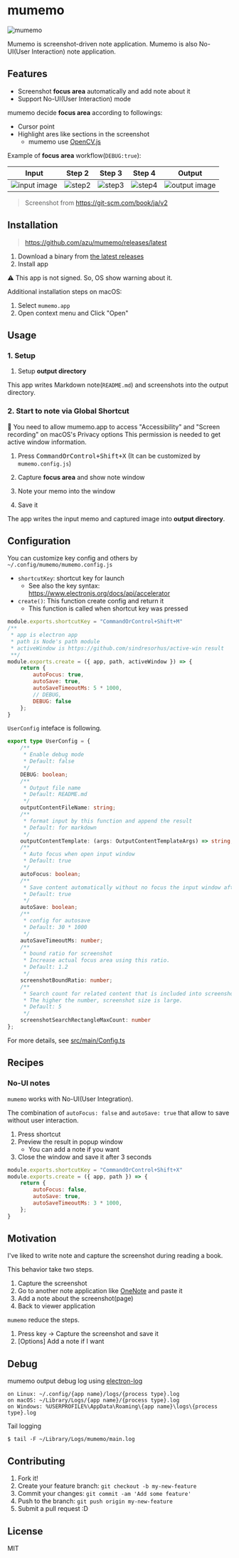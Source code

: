 # mumemo

![mumemo](docs/resources/mumemo.jpg)

Mumemo is screenshot-driven note application.
Mumemo is also No-UI(User Interaction) note application.

## Features

- Screenshot **focus area** automatically and add note about it
- Support No-UI(User Interaction) mode

mumemo decide **focus area** according to followings:

- Cursor point
- Highlight ares like sections in the screenshot
    - mumemo use [OpenCV.js](https://docs.opencv.org/3.4/d5/d10/tutorial_js_root.html) 

Example of **focus area** workflow(`DEBUG:true`):

| Input  |  Step 2    |  Step 3  |  Step 4    | Output |
| ---- | ---- | ---- | ---- | ---- |
| ![input image](docs/resources/_debug-step1.png) | ![step2](docs/resources/_debug-step2.png)     | ![step3](docs/resources/_debug-step3.png)     | ![step4](docs/resources/_debug-step4.png)     | ![output image](docs/resources/_debug-step5.png) | 

> Screenshot from <https://git-scm.com/book/ja/v2>

## Installation

> https://github.com/azu/mumemo/releases/latest

1. Download a binary from [the latest releases](https://github.com/azu/mumemo/releases/latest)
2. Install app

:warning: This app is not signed. So, OS show warning about it.

Additional installation steps on macOS:

1. Select `mumemo.app`
2. Open context menu and Click "Open"

## Usage

### 1. Setup 

1. Setup **output directory**

This app writes Markdown note(`README.md`) and screenshots into the output directory.

### 2. Start to note via Global Shortcut

:memo: You need to allow mumemo.app to access "Accessibility" and "Screen recording" on macOS's Privacy options
This permission is needed to get active window information.

1. Press <kbd>CommandOrControl+Shift+X</kbd> (It can be customized by `mumemo.config.js`)
2. Capture **focus area** and show note window​

3. Note your memo into the window
4. Save it

The app writes the input memo and captured image into **output directory**.

## Configuration

You can customize key config and others by `~/.config/mumemo/mumemo.config.js`

- `shortcutKey`: shortcut key for launch
    - See also the key syntax: <https://www.electronjs.org/docs/api/accelerator>
- `create()`: This function create config and return it 
    - This function is called when shortcut key was pressed

```js
module.exports.shortcutKey = "CommandOrControl+Shift+M"
/**
 * app is electron app
 * path is Node's path module
 * activeWindow is https://github.com/sindresorhus/active-win result
 **/
module.exports.create = ({ app, path, activeWindow }) => {
    return {
        autoFocus: true,
        autoSave: true,
        autoSaveTimeoutMs: 5 * 1000,
        // DEBUG,
        DEBUG: false
    };
}
```

`UserConfig` inteface is following.

```ts
export type UserConfig = {
    /**
     * Enable debug mode
     * Default: false
     */
    DEBUG: boolean;
    /**
     * Output file name
     * Default: README.md
     */
    outputContentFileName: string;
    /**
     * format input by this function and append the result
     * Default: for markdown
     */
    outputContentTemplate: (args: OutputContentTemplateArgs) => string;
    /**
     * Auto focus when open input window
     * Default: true
     */
    autoFocus: boolean;
    /**
     * Save content automatically without no focus the input window after autoSaveTimeoutMs
     * Default: true
     */
    autoSave: boolean;
    /**
     * config for autosave
     * Default: 30 * 1000
     */
    autoSaveTimeoutMs: number;
    /**
     * bound ratio for screenshot
     * Increase actual focus area using this ratio.
     * Default: 1.2
     */
    screenshotBoundRatio: number;
    /**
     * Search count for related content that is included into screenshot result
     * The higher the number, screenshot size is large.
     * Default: 5
     */
    screenshotSearchRectangleMaxCount: number
};
```

For more details, see [src/main/Config.ts](src/main/Config.ts)

## Recipes

### No-UI notes

`mumemo` works with No-UI(User Integration).

The combination of `autoFocus: false` and `autoSave: true` that allow to save without user interaction.

1. Press shortcut
2. Preview the result in popup window
    - You can add a note if you want
3. Close the window and save it after 3 seconds

```js
module.exports.shortcutKey = "CommandOrControl+Shift+X"
module.exports.create = ({ app, path }) => {
    return {
        autoFocus: false,
        autoSave: true,
        autoSaveTimeoutMs: 3 * 1000,
    };
}
```

## Motivation

I've liked to write note and capture the screenshot during reading a book.

This behavior take two steps.

1. Capture the screenshot
2. Go to another note application like [OneNote](https://www.onenote.com/) and paste it
3. Add a note about the screenshot(page)
4. Back to viewer application

`mumemo` reduce the steps.

1. Press key -> Capture the screenshot and save it 
2. [Options] Add a note if I want


## Debug

mumemo output debug log using [electron-log](https://www.npmjs.com/package/electron-log)

    on Linux: ~/.config/{app name}/logs/{process type}.log
    on macOS: ~/Library/Logs/{app name}/{process type}.log
    on Windows: %USERPROFILE%\AppData\Roaming\{app name}\logs\{process type}.log

Tail logging

```
$ tail -F ~/Library/Logs/mumemo/main.log
```

## Contributing

1. Fork it!
2. Create your feature branch: `git checkout -b my-new-feature`
3. Commit your changes: `git commit -am 'Add some feature'`
4. Push to the branch: `git push origin my-new-feature`
5. Submit a pull request :D

## License

MIT
